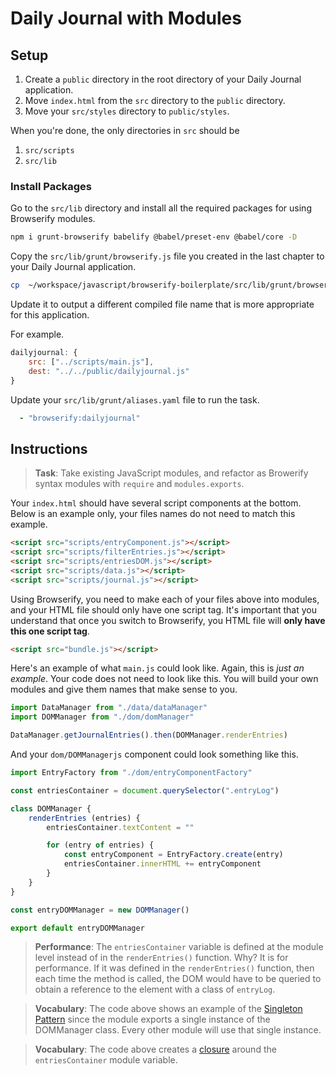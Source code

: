 # Daily Journal with Modules

## Setup

1. Create a `public` directory in the root directory of your Daily Journal application.
1. Move `index.html` from the `src` directory to the `public` directory.
1. Move your `src/styles` directory to `public/styles`.

When you're done, the only directories in `src` should be
1. `src/scripts`
1. `src/lib`

### Install Packages

Go to the `src/lib` directory and install all the required packages for using Browserify modules.

```sh
npm i grunt-browserify babelify @babel/preset-env @babel/core -D
```

Copy the `src/lib/grunt/browserify.js` file you created in the last chapter to your Daily Journal application.

```sh
cp  ~/workspace/javascript/browserify-boilerplate/src/lib/grunt/browserify.js ./grunt
```

 Update it to output a different compiled file name that is more appropriate for this application.

For example.

```js
dailyjournal: {
    src: ["../scripts/main.js"],
    dest: "../../public/dailyjournal.js"
}
```

Update your `src/lib/grunt/aliases.yaml` file to run the task.

```yaml
  - "browserify:dailyjournal"
```

## Instructions

> **Task**: Take existing JavaScript modules, and refactor as Browerify syntax modules with `require` and `modules.exports`.

Your `index.html` should have several script components at the bottom. Below is an example only, your files names do not need to match this example.

```html
<script src="scripts/entryComponent.js"></script>
<script src="scripts/filterEntries.js"></script>
<script src="scripts/entriesDOM.js"></script>
<script src="scripts/data.js"></script>
<script src="scripts/journal.js"></script>
```

Using Browserify, you need to make each of your files above into modules, and your HTML file should only have one script tag. It's important that you understand that once you switch to Browserify, you HTML file will **only have this one script tag**.

```html
<script src="bundle.js"></script>
```

Here's an example of what `main.js` could look like. Again, this is _just an example_. Your code does not need to look like this. You will build your own modules and give them names that make sense to you.

```js
import DataManager from "./data/dataManager"
import DOMManager from "./dom/domManager"

DataManager.getJournalEntries().then(DOMManager.renderEntries)
```

And your `dom/DOMManagerjs` component could look something like this.

```js
import EntryFactory from "./dom/entryComponentFactory"

const entriesContainer = document.querySelector(".entryLog")

class DOMManager {
    renderEntries (entries) {
        entriesContainer.textContent = ""

        for (entry of entries) {
            const entryComponent = EntryFactory.create(entry)
            entriesContainer.innerHTML += entryComponent
        }
    }
}

const entryDOMManager = new DOMManager()

export default entryDOMManager
```

> **Performance**: The `entriesContainer` variable is defined at the module level instead of in the `renderEntries()` function. Why? It is for performance. If it was defined in the `renderEntries()` function, then each time the method is called, the DOM would have to be queried to obtain a reference to the element with a class of `entryLog`.

> **Vocabulary**: The code above shows an example of the [Singleton Pattern](https://en.wikipedia.org/wiki/Singleton_pattern) since the module exports a single instance of the DOMManager class. Every other module will use that single instance.

> **Vocabulary**: The code above creates a [closure](https://medium.com/javascript-scene/master-the-javascript-interview-what-is-a-closure-b2f0d2152b36) around the `entriesContainer` module variable.